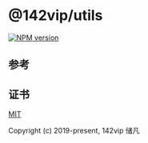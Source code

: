 # @142vip/utils

[![NPM version](https://img.shields.io/npm/v/@142vip/utils?labelColor=0b3d52&color=1da469&label=version)](https://www.npmjs.com/package/@142vip/utils)

## 参考

## 证书

[MIT](https://opensource.org/license/MIT)

Copyright (c) 2019-present, 142vip 储凡
